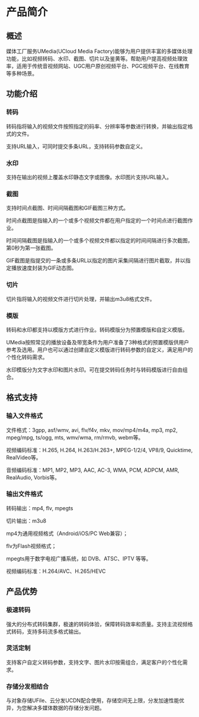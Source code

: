 # 产品简介



## 概述

媒体工厂服务UMedia(UCloud Media
Factory)能够为用户提供丰富的多媒体处理功能，比如视频转码、水印、截图、切片以及鉴黄等。帮助用户提高视频处理效率，适用于传统音视频网站、UGC用户原创视频平台、PGC视频平台、在线教育等多种场景。

## 功能介绍

### 转码

转码指将输入的视频文件按照指定的码率、分辨率等参数进行转换，并输出指定格式的文件。

支持URL输入，可同时提交多条URL，支持转码参数自定义。

### 水印

支持在输出的视频上覆盖水印静态文字或图像。水印图片支持URL输入。

### 截图

支持时间点截图、时间间隔截图和GIF截图三种方式。

时间点截图是指输入的一个或多个视频文件都在用户指定的一个时间点进行截图作业。

时间间隔截图是指输入的一个或多个视频文件都以指定的时间间隔进行多次截图，第0秒为第一张截图。

GIF截图是指提交的一条或多条URL以指定的图片采集间隔进行图片截取，并以指定播放速度封装为GIF动态图。

### 切片

切片指将输入的视频文件进行切片处理，并输出m3u8格式文件。

### 模版

转码和水印都支持以模版方式进行作业。转码模版分为预置模版和自定义模版。

UMedia按照常见的播放设备及带宽条件为用户准备了3种格式的预置模版供用户参考及选用。用户也可以通过创建自定义模版进行转码参数的自定义，满足用户的个性化转码需求。

水印模版分为文字水印和图片水印。可在提交转码任务时与转码模版进行自由组合。

## 格式支持

### 输入文件格式

文件格式：3gpp, asf/wmv, avi, flv/f4v, mkv, mov/mp4/m4a, mp3, mp2, mpeg/mpg,
ts/ogg, mts, wmv/wma, rm/rmvb, webm等。

视频编码标准：H.265, H.264, H.263/H.263+, MPEG-1/2/4, VP8/9, Quicktime,
RealVideo等。

音频编码标准：MP1, MP2, MP3, AAC, AC-3, WMA, PCM, ADPCM, AMR, RealAudio,
Vorbis等。

### 输出文件格式

转码输出：mp4, flv, mpegts

切片输出：m3u8

mp4为通用视频格式（Android/iOS/PC Web兼容）；

flv为Flash视频格式；

mpegts用于数字电视广播系统，如 DVB、ATSC、IPTV 等等。

视频编码标准：H.264/AVC、H.265/HEVC

## 产品优势

### 极速转码

强大的分布式转码集群，极速的转码体验，保障转码效率和质量。支持主流视频格式转码，支持多码流多格式输出。

### 灵活定制

支持客户自定义转码参数，支持文字、图片水印按需组合，满足客户的个性化需求。

### 存储分发相结合

与对象存储UFile、云分发UCDN配合使用，存储空间无上限，分发加速性能优异，为您解决多媒体数据的存储分发问题。
